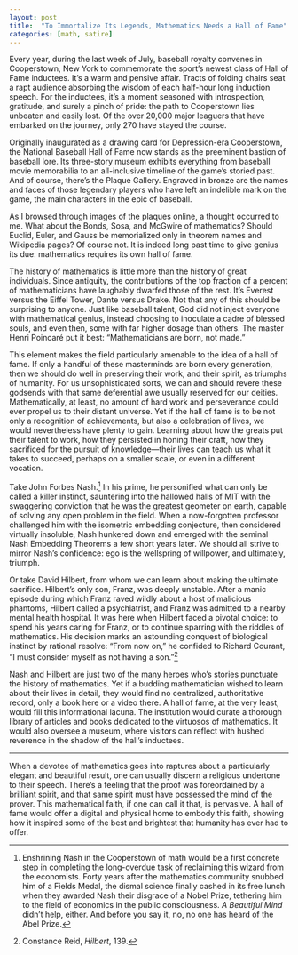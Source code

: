 ```yaml
---
layout: post
title:  "To Immortalize Its Legends, Mathematics Needs a Hall of Fame"
categories: [math, satire]
---
```


Every year, during the last week of July, baseball royalty convenes in Cooperstown, New York to commemorate the sport’s newest class of Hall of Fame inductees. It’s a warm and pensive affair. Tracts of folding chairs seat a rapt audience absorbing the wisdom of each half-hour long induction speech. For the inductees, it’s a moment seasoned with introspection, gratitude, and  surely a pinch of pride: the path to Cooperstown lies unbeaten and easily lost. Of the over 20,000 major leaguers that have embarked on the journey, only 270 have stayed the course.

Originally inaugurated as a drawing card for Depression-era Cooperstown, the National Baseball Hall of Fame now stands as the preeminent bastion of baseball lore. Its three-story museum exhibits everything from baseball movie memorabilia to an all-inclusive timeline of the game’s storied past. And of course, there’s the Plaque Gallery. Engraved in bronze are the names and faces of those legendary players who have left an indelible mark on the game, the main characters in the epic of baseball.

As I browsed through images of the plaques online, a thought occurred to me. What about the Bonds, Sosa, and McGwire of mathematics? Should Euclid, Euler, and Gauss be memorialized only in theorem names and Wikipedia pages? Of course not. It is indeed long past time to give genius its due: mathematics requires its own hall of fame.

The history of mathematics is little more than the history of great individuals. Since antiquity, the contributions of the top fraction of a percent of mathematicians have laughably dwarfed those of the rest. It’s Everest versus the Eiffel Tower, Dante versus Drake. Not that any of this should be surprising to anyone. Just like baseball talent, God did not inject everyone with mathematical genius, instead choosing to inoculate a cadre of blessed souls, and even then, some with far higher dosage than others. The master Henri Poincaré put it best: “Mathematicians are born, not made.”

This element makes the field particularly amenable to the idea of a hall of fame. If only a handful of these masterminds are born every generation, then we should do well in preserving their work, and their spirit, as triumphs of humanity. For us unsophisticated sorts, we can and should revere these godsends with that same deferential awe usually reserved for our deities. Mathematically, at least, no amount of hard work and perseverance could ever propel us to their distant universe. Yet if the hall of fame is to be not only a recognition of achievements, but also a celebration of lives, we would nevertheless have plenty to gain. Learning about how the greats put their talent to work, how they persisted in honing their craft, how they sacrificed for the pursuit of knowledge—their lives can teach us what it takes to succeed, perhaps on a smaller scale, or even in a different vocation.

Take John Forbes Nash.[^1] In his prime, he personified what can only be called a killer instinct, sauntering into the hallowed halls of MIT with the swaggering conviction that he was the greatest geometer on earth, capable of solving any open problem in the field. When a now-forgotten professor challenged him with the isometric embedding conjecture, then considered virtually insoluble, Nash hunkered down and emerged with the seminal Nash Embedding Theorems a few short years later. We should all strive to mirror Nash’s confidence: ego is the wellspring of willpower, and ultimately, triumph.

Or take David Hilbert, from whom we can learn about making the ultimate sacrifice. Hilbert’s only son, Franz, was deeply unstable. After a manic episode during which Franz raved wildly about a host of malicious phantoms, Hilbert called a psychiatrist, and Franz was admitted to a nearby mental health hospital. It was here when Hilbert faced a pivotal choice: to spend his years caring for Franz, or to continue sparring with the riddles of mathematics. His decision marks an astounding conquest of biological instinct by rational resolve: “From now on,” he confided to Richard Courant, “I must consider myself as not having a son.”[^2]

Nash and Hilbert are just two of the many heroes who’s stories punctuate the history of mathematics. Yet if a budding mathematician wished to learn about their lives in detail, they would find no centralized, authoritative record, only a book here or a video there. A hall of fame, at the very least, would fill this informational lacuna. The institution would curate a thorough library of articles and books dedicated to the virtuosos of mathematics. It would also oversee a museum, where visitors can reflect with hushed reverence in the shadow of the hall’s inductees.

---

When a devotee of mathematics goes into raptures about a particularly elegant and beautiful result, one can usually discern a religious undertone to their speech. There’s a feeling that the proof was foreordained by a brilliant spirit, and that same spirit must have possessed the mind of the prover. This mathematical faith, if one can call it that, is pervasive. A hall of fame would offer a digital and physical home to embody this faith, showing how it inspired some of the best and brightest that humanity has ever had to offer.

[^1]: Enshrining Nash in the Cooperstown of math would be a first concrete step in completing the long-overdue task of reclaiming this wizard from the economists. Forty years after the mathematics community snubbed him of a Fields Medal, the dismal science finally cashed in its free lunch when they awarded Nash their disgrace of a Nobel Prize, tethering him to the field of economics in the public consciousness. _A Beautiful Mind_ didn’t help, either. And before you say it, no, no one has heard of the Abel Prize.
[^2]: Constance Reid, _Hilbert_, 139.
